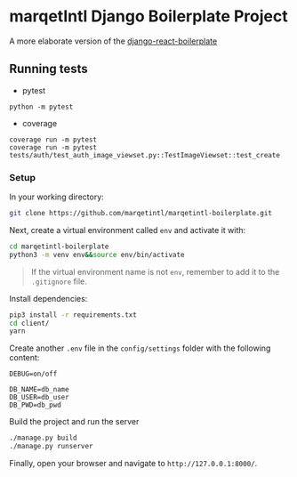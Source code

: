 # marqetIntl Django Boilerplate Project

A more elaborate version of the [django-react-boilerplate](https://github.com/marqetintl/django-react-boilerplate)

## Running tests

- pytest

```
python -m pytest
```

- coverage

```
coverage run -m pytest
coverage run -m pytest tests/auth/test_auth_image_viewset.py::TestImageViewset::test_create
```

### Setup

In your working directory:

```bash
git clone https://github.com/marqetintl/marqetintl-boilerplate.git
```

Next, create a virtual environment called `env` and activate it with:

```bash
cd marqetintl-boilerplate
python3 -m venv env&&source env/bin/activate
```

> If the virtual environment name is not `env`, remember to add it to the `.gitignore` file.

Install dependencies:

```bash
pip3 install -r requirements.txt
cd client/
yarn
```

Create another `.env` file in the `config/settings` folder with the following content:

```
DEBUG=on/off

DB_NAME=db_name
DB_USER=db_user
DB_PWD=db_pwd
```

Build the project and run the server

```bash
./manage.py build
./manage.py runserver
```

Finally, open your browser and navigate to `http://127.0.0.1:8000/`.
